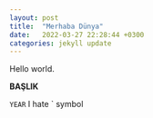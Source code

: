 ```yaml
---
layout: post
title:  "Merhaba Dünya"
date:   2022-03-27 22:28:44 +0300
categories: jekyll update
---
```

Hello world.

**BAŞLIK**

 `YEAR` I hate  \` symbol
